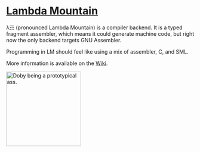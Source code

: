 # [Lambda Mountain](https://github.com/andrew-johnson-4/-/wiki)

λ☶ (pronounced Lambda Mountain) is a compiler backend.
It is a typed fragment assembler,
which means it could generate machine code,
but right now the only backend targets GNU Assembler.

Programming in LM should feel like using a mix of assembler, C, and SML.

More information is available on the [Wiki](https://github.com/andrew-johnson-4/-/wiki).

<img src="https://raw.githubusercontent.com/andrew-johnson-4/-/main/DOBY.jpg" height=200 title="Doby being a prototypical ass.">

